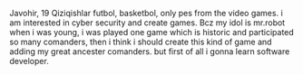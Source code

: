 Javohir, 19 
Qiziqishlar
 futbol, 
  basketbol, 
   only pes from the video games.
i am interested in cyber security and create games. 
 Bcz my idol is mr.robot 
  when i was young, i was played one game which is historic and participated so many comanders, then i think i should create this kind of game and adding my great ancester comanders. but first of all i gonna learn software developer.